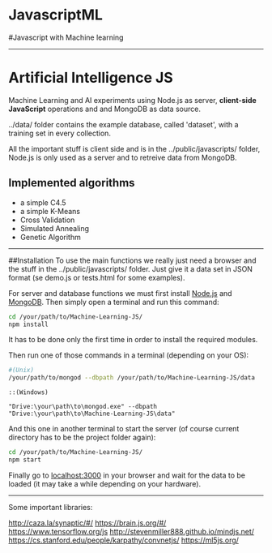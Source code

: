 # JavascriptML
#Javascript with Machine learning

***************
# Artificial Intelligence JS
Machine Learning and AI experiments using Node.js as server, **client-side JavaScript** operations and and MongoDB as data source.

../data/ folder contains the example database, called 'dataset', with a training set in every collection.

All the important stuff is client side and is in the ../public/javascripts/ folder, Node.js is only used as a server and to retreive data from MongoDB.


## Implemented algorithms
* a simple C4.5
* a simple K-Means
* Cross Validation
* Simulated Annealing
* Genetic Algorithm

***

##Installation
To use the main functions we really just need a browser and the stuff in the ../public/javascripts/ folder.
Just give it a data set in JSON format (se demo.js or tests.html for some examples).

For server and database functions we must first install [Node.js](https://nodejs.org/) and [MongoDB](https://www.mongodb.org/).
Then simply open a terminal and run this command:
```bash
cd /your/path/to/Machine-Learning-JS/
npm install
```
It has to be done only the first time in order to install the required modules.

Then  run one of those commands in a terminal (depending on your OS):
```bash
#(Unix)
/your/path/to/mongod --dbpath /your/path/to/Machine-Learning-JS/data
```
```command
::(Windows)

"Drive:\your\path\to\mongod.exe" --dbpath "Drive:\your\path\to\Machine-Learning-JS\data"
```
And this one in another terminal to start the server (of course current directory has to be the project folder again):
```bash
cd /your/path/to/Machine-Learning-JS/
npm start
```
Finally go to [localhost:3000](http://localhost:3000) in your browser and wait for the data to be loaded (it may take a while depending on your hardware).

***

Some important libraries:

http://caza.la/synaptic/#/
https://brain.js.org/#/
https://www.tensorflow.org/js
http://stevenmiller888.github.io/mindjs.net/
https://cs.stanford.edu/people/karpathy/convnetjs/
https://ml5js.org/



